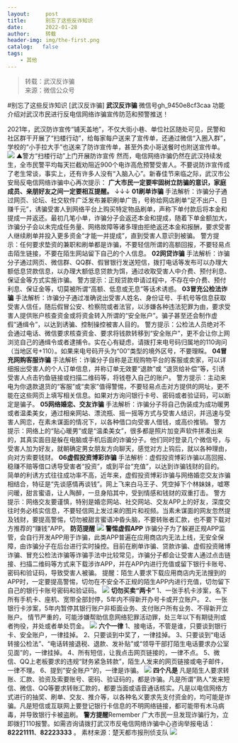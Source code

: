 ```yaml
---
layout:     post
title:      别忘了这些反诈知识
date:       2022-01-28
author:     转载
header-img: img/the-first.png
catalog:   false
tags:
    - 其他
---
```


<blockquote><p>转载：武汉反诈骗<br>
来源：微信公众号</p></blockquote>

#别忘了这些反诈知识
[武汉反诈骗]
**武汉反诈骗**
微信号gh_9450e8cf3caa
功能介绍对武汉市民进行反电信网络诈骗宣传防范和预警推送！

2021年，武汉防诈宣传“铺天盖地”，不仅大街小巷、单位社区随处可见，民警和社区群干开展了“扫楼行动”，给每家每户送来了宣传单，还通过微信“入圈入群”，学校的“小手拉大手”也送来了防诈宣传单，甚至外卖小哥送餐时也附送宣传单。
![]({{site.baseurl}}/postimg/3Lusx8pzaXibRxfBiafYt1ZicRIriaENhCGNZnNrwjRO5YlDdtiaWuckE0rYzYxrgK7z2AztiaCpQqYkJo8UBknmf6ibA.png)
▲警方“扫楼行动”上门开展防诈宣传
然而，电信网络诈骗仍然在武汉持续发生，全市民警平均每天拦截劝阻近900个电诈高危预警受害人。不要说防诈宣传成了老生常谈，事实上，还有许多人没有“入脑入心”。新春佳节来临之际，武汉市公安局反电信网络诈骗中心再次提示：
**广大市民一定要牢固树立防骗的意识，家庭成员、亲朋好友之间一定要相互提醒。**
↓↓↓
**0****1****刷单诈骗**
手法解析：诈骗分子通过网页、论坛、社交软件广泛发布兼职刷单广告，号称给网店刷单“足不出户、日赚千元”，诱骗受害人到网络平台上购买特定物品刷单，声称下单付款后将本金和提成一并返还。最初几笔小单，诈骗分子会返还本金和提成，随着下单金额加大，诈骗分子会以未完成任务量、网络故障等诸多理由拒绝返还本金和报酬，要求受害人继续刷单并投入更多资金“才能一并提成”，直到受害人意识到被骗。
警方提示：任何要求垫资的兼职和刷单都是诈骗，不要轻信所谓的高额回报，不要轻易点击陌生链接，不要在陌生网站留下自己的个人信息。
**0****2****网贷诈骗**
手法解析：诈骗分子通过网页、微信群、QQ群、假冒银行发送短信，拨打电话等发布可以办理大额低息贷款信息，以办理大额低息贷款为饵，通过收取受害人中介费、预付利息、保证金等方式实施诈骗。
警方提示：正规贷款申请过程中，不存在中介费、预付利息、保证金等，切莫被所谓“高额、低息或无息”等话术诱惑。
**0****3****冒充公检法诈骗**
手法解析：诈骗分子通过准确说出受害人姓名、身份证号、手机号等信息获取受害人信任，随后假冒公安、检察院或者法官，以涉嫌各种违法犯罪为由，要求受害人提供账户核查资金或将资金转入所谓的“安全账户”。骗子甚至还会制作虚假“通缉令”，以达到诱骗、控制操控被害人目的。
警方提示：公检法人员绝对不会通过电话、微信要求核查资金、要求将钱款转移到“安全账户”，更不会让你上网浏览自己的通缉令或者逮捕令。实在心有疑虑，请拨打来电号码归属地的110询问（当地区号+110）。如果来电号码开头为“00”类型的境外区号，不要理睬。
**0****4****冒充网购客服诈骗**
手法解析：诈骗分子自称是正规购物平台的客服或卖家，可以详细报出受害人的个人订单信息，并称订单无效要“退款”或
“退货给补偿”等，引诱受害人点击钓鱼链接或扫描二维码等，将钱卷入自己的账户。
警方提示：主动来电为你退款退货的“客服”或“卖家”值得警惕，不要轻易点击对方提供的网址，更不能在这些网页上填写相关信息。如果对方询问银行卡号、密码或者验证码，可以断定是骗子。
**0****5****网络婚恋、交友诈骗**
手法解析：诈骗分子将自己伪装成为成功暖男或者温柔美女，通过相亲网站、漂流瓶、摇一摇等方式与受害人结识，并迅速与受害人网恋，在素未谋面的情况下，以各种借口向受害人借钱，或高价推销。
警方提示：网络上的“贴心暖男”或是“温柔美女”，很多都是照片加变声软件拼凑出来的，其真实面目是躲在电脑或手机后面的诈骗分子。他们同时登录几个微信号，与受害人加为好友，就朝确定男女朋友方向聊天，感觉对方上钩后，就以各种理由，向对方索要钱财。
**0****6****虚假投资博彩诈骗**
手法解析：虚假投资博彩诈骗以高回报、稳赚不赔等借口诱导受害者“投资”，或到平台“充值”，以达到诈骗钱财的目的。
简单的利诱方式往往成功率不高，近年来，虚假投资博彩诈骗与网络婚恋交友诈骗相结合，特征是“先谈感情再谈钱”。网上飞来白马王子、凭空掉下个林妹妹，嘘寒问暖，甜言蜜语，让人陶醉，一旦身陷其中，受到情感和钱财的双重打击。
警方提示：网络交友要谨慎，特别是婚恋网站、社交网站、交友APP上的好友，深度交往时务必核实信息，不要轻信网上发过来的图片和视频。当素未谋面的网友忽然提及钱财，要提高警惕，切勿被甜言蜜语冲昏头脑，不要转账者汇款，也不要下载对方推荐的“赚钱”APP。
**防范提醒**
![]({{site.baseurl}}/postimg/JaFvPvvA2J3MKYVlmXC32WtRJEYsPM9zCo9MQNb0vGXsrMeNpXODF31z0IzbjHX65q0NHAlKWpnPzZPHvlwk5A.png)
**警惕虚假APP**
诈骗分子为了躲避正规APP监管，会自行开发APP用于诈骗，此类APP普遍在应用商店内无法上线，无安全保障，由诈骗分子在后台进行实时操控。目前在刷单诈骗、贷款诈骗、虚假投资赌博诈骗、冒充公检法诈骗等诈骗手法中比较常见，诈骗分子都会让受害人通过点击链接、扫描二维码等方式来下载涉诈APP，并在APP内进行充值或留下银行卡账号、密码和验证码，导致受害人被骗。
提醒：陌生人要求下载应用商店内无法搜到的APP时，一定要提高警惕，切勿在不安全不正规的陌生APP内进行充值，切勿留下自己的银行卡账号密码和验证码。
![]({{site.baseurl}}/postimg/JaFvPvvA2J3MKYVlmXC32WtRJEYsPM9zCo9MQNb0vGXsrMeNpXODF31z0IzbjHX65q0NHAlKWpnPzZPHvlwk5A.png)
**切勿买卖“两卡”**
1、一张手机卡涉案，名下所有手机卡、座机、宽带全部封停，5年内不得新开办号卡或开立账户。
2、一张银行卡涉案，5年内暂停其银行账户非柜面业务、支付账户所有业务、不得新开立账户。
情节严重的，可能涉嫌帮助信息网络犯罪活动罪，处三年以下有期徒刑或者拘役，并处或者单处罚金。
![]({{site.baseurl}}/postimg/JaFvPvvA2J3MKYVlmXC32WtRJEYsPM9zCo9MQNb0vGXsrMeNpXODF31z0IzbjHX65q0NHAlKWpnPzZPHvlwk5A.png)
**六个一律**
1、接电话，不管是谁，只要谈到银行卡、安全账户，一律挂掉。
2、只要谈到中奖了，一律挂掉。
3、只要谈到“电话转接公检法”、“电话转接退税、退款、发补贴”或“领导干部打陌生电话要求办公室见面”的，一律挂掉。
4、所有短信，让我点击网页链接的，一律不点。
5、微信、QQ上老板要求的违规“财务紧急转款”，陌生人发来的网页链接或电子邮件，一律不理。
6、提到“安全账户”的，一律是诈骗。
![]({{site.baseurl}}/postimg/JaFvPvvA2J3MKYVlmXC32WtRJEYsPM9zCo9MQNb0vGXsrMeNpXODF31z0IzbjHX65q0NHAlKWpnPzZPHvlwk5A.png)
**四个凡是**
凡是陌生人要求转账、汇款、验资及索要账号、密码、验证码的，都是诈骗。凡是所谓“熟人”发来短信、微信、QQ等要求转账汇款的，都要当面或语音通话核实。凡是以电信网络方式进行的抽奖、刷单、交友、推介等，以各种名义要求先支付资金的，均可能是诈骗。凡是短信或互联网上要登记银行卡信息的不明网络链接，都可能带有木马病毒，并导致银行卡被盗刷。
**警方提醒**Remember
广大市民一旦发现诈骗行为，立即拨打110报警。如需咨询请拨打武汉市反电信网络诈骗中心咨询举报电话：**82221111**、**82223333**
。
素材来源：楚天都市报刑侦支队
![]({{site.baseurl}}/postimg/8wBAcE4t1v6yrX0iahicsB1gSa4W7ZqMia3ut46YR5aoFqLib3kgeTEjSrzknZJG8jfGINM4P8tKItJRfYVvlFr3ibw.jpeg)
